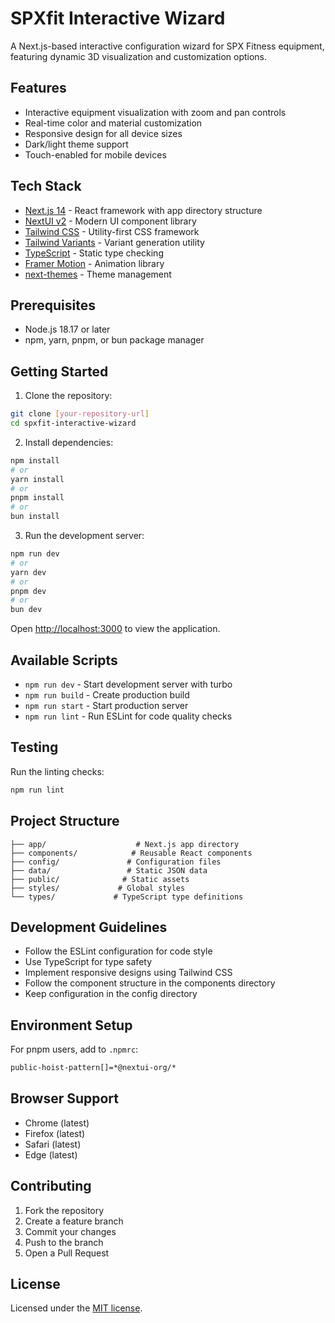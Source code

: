 # SPXfit Interactive Wizard

A Next.js-based interactive configuration wizard for SPX Fitness equipment, featuring dynamic 3D visualization and customization options.

## Features

- Interactive equipment visualization with zoom and pan controls
- Real-time color and material customization
- Responsive design for all device sizes
- Dark/light theme support
- Touch-enabled for mobile devices

## Tech Stack

- [Next.js 14](https://nextjs.org/) - React framework with app directory structure
- [NextUI v2](https://nextui.org/) - Modern UI component library
- [Tailwind CSS](https://tailwindcss.com/) - Utility-first CSS framework
- [Tailwind Variants](https://tailwind-variants.org) - Variant generation utility
- [TypeScript](https://www.typescriptlang.org/) - Static type checking
- [Framer Motion](https://www.framer.com/motion/) - Animation library
- [next-themes](https://github.com/pacocoursey/next-themes) - Theme management

## Prerequisites

- Node.js 18.17 or later
- npm, yarn, pnpm, or bun package manager

## Getting Started

1. Clone the repository:
```bash
git clone [your-repository-url]
cd spxfit-interactive-wizard
```

2. Install dependencies:
```bash
npm install
# or
yarn install
# or
pnpm install
# or
bun install
```

3. Run the development server:
```bash
npm run dev
# or
yarn dev
# or
pnpm dev
# or
bun dev
```

Open [http://localhost:3000](http://localhost:3000) to view the application.

## Available Scripts

- `npm run dev` - Start development server with turbo
- `npm run build` - Create production build
- `npm run start` - Start production server
- `npm run lint` - Run ESLint for code quality checks

## Testing

Run the linting checks:
```bash
npm run lint
```

## Project Structure

```
├── app/                    # Next.js app directory
├── components/            # Reusable React components
├── config/               # Configuration files
├── data/                 # Static JSON data
├── public/              # Static assets
├── styles/             # Global styles
└── types/             # TypeScript type definitions
```

## Development Guidelines

- Follow the ESLint configuration for code style
- Use TypeScript for type safety
- Implement responsive designs using Tailwind CSS
- Follow the component structure in the components directory
- Keep configuration in the config directory

## Environment Setup

For pnpm users, add to `.npmrc`:
```bash
public-hoist-pattern[]=*@nextui-org/*
```

## Browser Support

- Chrome (latest)
- Firefox (latest)
- Safari (latest)
- Edge (latest)

## Contributing

1. Fork the repository
2. Create a feature branch
3. Commit your changes
4. Push to the branch
5. Open a Pull Request

## License

Licensed under the [MIT license](https://github.com/nextui-org/next-app-template/blob/main/LICENSE).
